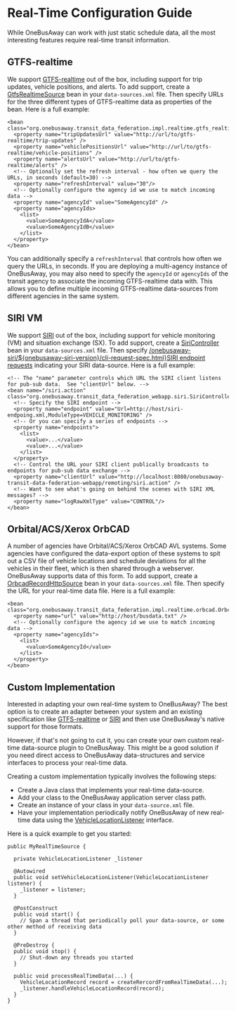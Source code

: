# Real-Time Configuration Guide  
  
While OneBusAway can work with just static schedule data, all the most interesting features require real-time transit
information.

## GTFS-realtime

We support [GTFS-realtime](https://developers.google.com/transit/gtfs-realtime) out of the box, including support for trip updates,
vehicle positions, and alerts.  To add support, create a
[GtfsRealtimeSource](./apidocs/org/onebusaway/transit_data_federation/impl/realtime/gtfs_realtime/GtfsRealtimeSource.html)
bean in your `data-sources.xml` file.  Then specify URLs for the three different types of GTFS-realtime data as
properties of the bean.  Here is a full example: 
  
~~~
<bean class="org.onebusaway.transit_data_federation.impl.realtime.gtfs_realtime.GtfsRealtimeSource">
  <property name="tripUpdatesUrl" value="http://url/to/gtfs-realtime/trip-updates" />
  <property name="vehiclePositionsUrl" value="http://url/to/gtfs-realtime/vehicle-positions" />
  <property name="alertsUrl" value="http://url/to/gtfs-realtime/alerts" />
  <!-- Optionally set the refresh interval - how often we query the URLs, in seconds (default=30) -->
  <property name="refreshInterval" value="30"/>
  <!-- Optionally configure the agency id we use to match incoming data -->
  <property name="agencyId" value="SomeAgencyId" />
  <property name="agencyIds>
    <list>
      <value>SomeAgencyIdA</value>
      <value>SomeAgencyIdB</value>
    </list>
  </property>
</bean>
~~~

You can additionally specify a `refreshInterval` that controls how often we query the URLs, in seconds.  If you
are deploying a multi-agency instance of OneBusAway, you may also need to specify the `agencyId` or `agencyIds`
of the transit agency to associate the incoming GTFS-realtime data with.  This allows you to define multiple incoming
GTFS-realtime data-sources from different agencies in the same system.

## SIRI VM

We support [SIRI](http://siri.org.uk/) out of the box, including support for vehicle monitoring (VM) and situation
exchange (SX).  To add support, create a [SiriController](./apidocs/org/onebusaway/transit_data_federation_webapp/siri/SiriController.html)
bean in your `data-sources.xml` file.  Then specify
[/onebusaway-siri/${onebusaway-siri-version}/cli-request-spec.html}SIRI endpoint requests](${site_base_url) indicating
your SIRI data-source.  Here is a full example:

~~~
<!-- The "name" parameter controls which URL the SIRI client listens for pub-sub data.  See "clientUrl" below. -->
<bean name="/siri.action" class="org.onebusaway.transit_data_federation_webapp.siri.SiriController">
  <!-- Specify the SIRI endpoint -->
  <property name="endpoint" value="Url=http://host/siri-endpoing.xml,ModuleType=VEHICLE_MONITORING" />
  <!-- Or you can specify a series of endpoints -->
  <property name="endpoints">
    <list>
      <value>...</value>
      <value>...</value>
    </list>
  </property>
  <!-- Control the URL your SIRI client publically broadcasts to endpoints for pub-sub data exchange -->
  <property name="clientUrl" value="http://localhost:8080/onebusaway-transit-data-federation-webapp/remoting/siri.action" />  
  <!-- Want to see what's going on behind the scenes with SIRI XML messages? -->
  <property name="logRawXmlType" value="CONTROL"/>
</bean>
~~~

## Orbital/ACS/Xerox OrbCAD

A number of agencies have Orbital/ACS/Xerox OrbCAD AVL systems.  Some agencies have configured the data-export option of
these systems to spit out a CSV file of vehicle locations and schedule deviations for all the vehicles in their fleet,
which is then shared through a webserver.  OneBusAway supports data of this form.  To add support, create a
[OrbcadRecordHttpSource](./apidocs/org/onebusaway/transit_data_federation/impl/realtime/orbcad/OrbcadRecordHttpSource.html)
bean in your `data-sources.xml` file.  Then specify the URL for your real-time data file.  Here is a full example:

~~~
<bean class="org.onebusaway.transit_data_federation.impl.realtime.orbcad.OrbcadRecordHttpSource">
  <property name="url" value="http://host/busdata.txt" />
  <!-- Optionally configure the agency id we use to match incoming data -->
  <property name="agencyIds">
    <list>
      <value>SomeAgencyId</value>
    </list>
  </property>
</bean>
~~~

## Custom Implementation

Interested in adapting your own real-time system to OneBusAway?  The best option is to create an adapter between your system
and an existing specification like [GTFS-realtime](http://code.google.com/transit/realtime/) or [SIRI](http://siri.org.uk/)
and then use OneBusAway's native support for those formats.

However, if that's not going to cut it, you can create your own custom real-time data-source plugin to OneBusAway.  This
might be a good solution if you need direct access to OneBusAway data-structures and service interfaces to process your
real-time data.

Creating a custom implementation typically involves the following steps:
  
* Create a Java class that implements your real-time data-source.
* Add your class to the OneBusAway application server class path.
* Create an instance of your class in your `data-source.xml` file.
* Have your implementation periodically notify OneBusAway of new real-time data using the [VehicleLocationListener](./apidocs/org/onebusaway/realtime/api/VehicleLocationListener.html) interface.
  
Here is a quick example to get you started:
  
~~~
public MyRealTimeSource {

  private VehicleLocationListener _listener

  @Autowired
  public void setVehicleLocationListener(VehicleLocationListener listener) {
    _listener = listener;
  }
  
  @PostConstruct
  public void start() {
    // Span a thread that periodically poll your data-source, or some other method of receiving data
  }
  
  @PreDestroy {
  public void stop() {
    // Shut-down any threads you started
  }
  
  public void processRealTimeData(...) {
    VehicleLocationRecord record = createRercordFromRealTimeData(...);
    _listener.handleVehicleLocationRecord(record);
  }
}
~~~
